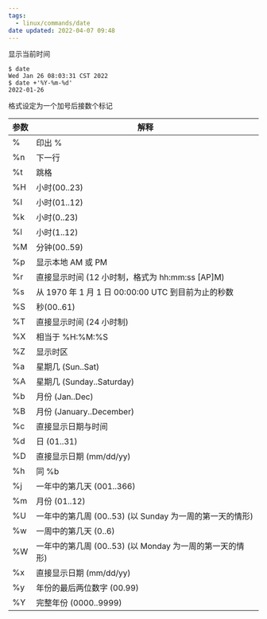 ```yaml
---
tags:
  - linux/commands/date
date updated: 2022-04-07 09:48
---
```


显示当前时间

```shell
$ date
Wed Jan 26 08:03:31 CST 2022
$ date +'%Y-%m-%d'
2022-01-26
```

格式设定为一个加号后接数个标记

| 参数 | 解释                                     |
| -- | -------------------------------------- |
| %  | 印出 %                                   |
| %n | 下一行                                    |
| %t | 跳格                                     |
| %H | 小时(00..23)                             |
| %I | 小时(01..12)                             |
| %k | 小时(0..23)                              |
| %l | 小时(1..12)                              |
| %M | 分钟(00..59)                             |
| %p | 显示本地 AM 或 PM                           |
| %r | 直接显示时间 (12 小时制，格式为 hh:mm:ss [AP]M)     |
| %s | 从 1970 年 1 月 1 日 00:00:00 UTC 到目前为止的秒数 |
| %S | 秒(00..61)                              |
| %T | 直接显示时间 (24 小时制)                        |
| %X | 相当于 %H:%M:%S                           |
| %Z | 显示时区                                   |
| %a | 星期几 (Sun..Sat)                         |
| %A | 星期几 (Sunday..Saturday)                 |
| %b | 月份 (Jan..Dec)                          |
| %B | 月份 (January..December)                 |
| %c | 直接显示日期与时间                              |
| %d | 日 (01..31)                             |
| %D | 直接显示日期 (mm/dd/yy)                      |
| %h | 同 %b                                   |
| %j | 一年中的第几天 (001..366)                     |
| %m | 月份 (01..12)                            |
| %U | 一年中的第几周 (00..53) (以 Sunday 为一周的第一天的情形) |
| %w | 一周中的第几天 (0..6)                         |
| %W | 一年中的第几周 (00..53) (以 Monday 为一周的第一天的情形) |
| %x | 直接显示日期 (mm/dd/yy)                      |
| %y | 年份的最后两位数字 (00.99)                      |
| %Y | 完整年份 (0000..9999)                      |
